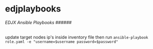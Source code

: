 # edjplaybooks
###### EDJX Ansible Playbooks ######<br>
update target nodes ip's inside inventory file
then run
```ansible-playbook role.yaml -e "username=$username password=$password"```
